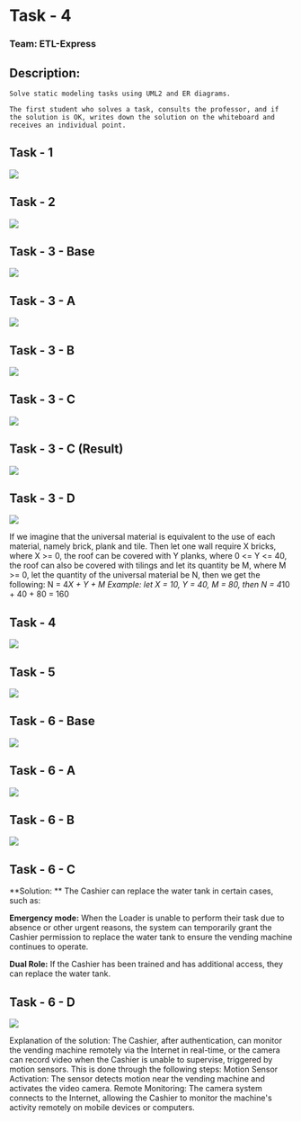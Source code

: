 # Task - 4
### Team: ETL-Express

## Description:

```
Solve static modeling tasks using UML2 and ER diagrams.

The first student who solves a task, consults the professor, and if the solution is OK, writes down the solution on the whiteboard and receives an individual point.
```

## Task - 1

![](diagrams/1.png)

## Task - 2

![](diagrams/2.png)

## Task - 3 - Base

![](diagrams/3-Base.png)

## Task - 3 - A

![](diagrams/3-A.png)

## Task - 3 - B

![](diagrams/3-B.png)

## Task - 3 - C

![](diagrams/3-C.png)

## Task - 3 - C (Result)

![](diagrams/3-C-Result.png)

## Task - 3 - D

![](diagrams/3-D.png)

If we imagine that the universal material is equivalent to the use of each material, namely brick, plank and tile. Then let one wall require X bricks, where X >= 0, the roof can be covered with Y planks, where 0 <= Y <= 40, the roof can also be covered with tilings and let its quantity be M, where M >= 0, let the quantity of the universal material be N, then we get the following: N = 4*X + Y + M
Example: let X = 10, Y = 40, M = 80, then N = 4*10 + 40 + 80 = 160

## Task - 4

![](diagrams/4.png)

## Task - 5

![](diagrams/5.png)

## Task - 6 - Base

![](diagrams/6-Base.png)

## Task - 6 - A

![](diagrams/6-A.png)

## Task - 6 - B

![](diagrams/6-B.png)

## Task - 6 - C

**Solution: **
The Cashier can replace the water tank in certain cases, such as:

**Emergency mode:** When the Loader is unable to perform their task due to absence or other urgent reasons, the system can temporarily grant the Cashier permission to replace the water tank to ensure the vending machine continues to operate.

**Dual Role:** If the Cashier has been trained and has additional access, they can replace the water tank.

## Task - 6 - D

![](diagrams/6-D.png)

Explanation of the solution:
The Cashier, after authentication, can monitor the vending machine remotely via the Internet in real-time, or the camera can record video when the Cashier is unable to supervise, triggered by motion sensors. This is done through the following steps:
	Motion Sensor Activation: The sensor detects motion near the vending machine and activates the video camera.
	Remote Monitoring: The camera system connects to the Internet, allowing the Cashier to monitor the machine's activity remotely on mobile devices or computers.
